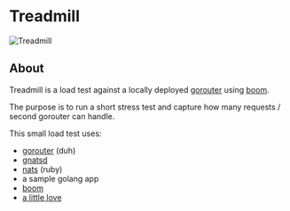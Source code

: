 # Treadmill
![Treadmill](http://rack.0.mshcdn.com/media/ZgkyMDEzLzA5LzA5L2E5L2J1cm4uZWRjMjcuZ2lmCnAJdGh1bWIJODUweDg1MD4KZQlqcGc/cd80cbe2/1f8/burn.jpg)

## About
Treadmill is a load test against a locally deployed [gorouter](https://github.com/cloudfoundry/gorouter) using [boom](https://github.com/rakyll/boom).

The purpose is to run a short stress test and capture how many requests / second gorouter can handle.

This small load test uses:

- [gorouter](https://github.com/cloudfoundry/gorouter) (duh)
- [gnatsd](https://github.com/nats-io/gnatsd)
- [nats](https://rubygems.org/gems/nats) (ruby)
- a sample golang app
- [boom](https://github.com/rakyll/boom)
- [a little love](http://giphy.com/gifs/ping-pong-cat-table-tennis-sz3pnTuOYyupa/fullscreen)
